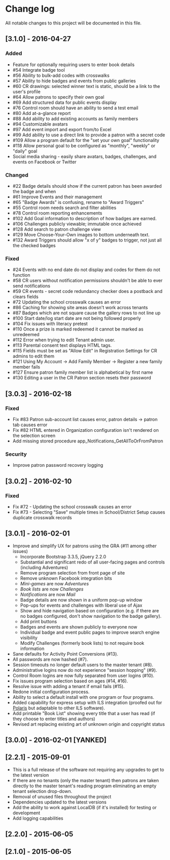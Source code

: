 # Change log
All notable changes to this project will be documented in this file.

## [3.1.0] - 2016-04-27
### Added
- Feature for optionally requiring users to enter book details
- #54 Integrate badge tool
- #56 Ability to bulk-add codes with crosswalks
- #57 Ability to hide badges and events from public galleries
- #60 CR drawings: selected winner text is static, should be a link to the user's profile
- #64 Allow patrons to specify their own goal
- #69 Add structured data for public events display
- #76 Control room should have an ability to send a test email
- #80 Add at-a-glance report
- #88 Add ability to add existing accounts as family members
- #94 Customizable avatars
- #97 Add event import and export from/to Excel
- #99 Add ability to use a direct link to provide a patron with a secret code
- #109 Allow a program default for the "set your own goal" functionality
- #118 Allow personal goal to be configured as "monthly", "weekly" or "daily" goal
- Social media sharing - easily share avatars, badges, challenges, and events on Facebook or Twitter

### Changed
- #22 Badge details should show if the current patron has been awarded the badge and when
- #61 Improve Events and their management
- #65 "Badge Awards" is confusing, rename to "Award Triggers"
- #55 Control room needs search and filter abilities
- #78 Control room reporting enhancements
- #102 Add Goal information to description of how badges are earned.
- #106 Challenges publicly viewable; immutable once achieved
- #128 Add search to patron challenge view
- #129 Move Choose-Your-Own images to bottom underneath text.
- #132 Award Triggers should allow "x of y" badges to trigger, not just all the checked badges

### Fixed
- #24 Events with no end date do not display and codes for them do not function
- #58 CR users without notification permissions shouldn't be able to ever send notifications
- #59 CR events - secret code redundancy checker does a postback and clears fields
- #72 Updating the school crosswalk causes an error
- #86 Caching for showing site areas doesn't work across tenants
- #87 Badges which are not square cause the gallery rows to not line up
- #100 Start date/log start date are not being followed properly
- #104 Fix issues with literacy pretest
- #110 Once a prize is marked redeemed it cannot be marked as unredeemed
- #112 Error when trying to edit Tenant admin user.
- #113 Parental consent text displays HTML tags.
- #115 Fields must be set as "Allow Edit" in Registration Settings for CR admins to edit them
- #121 Using My Account -> Add Family Member -> Register a new family member fails
- #127 Ensure patron family member list is alphabetical by first name
- #130 Editing a user in the CR Patron section resets their password

## [3.0.3] - 2016-02-18
### Fixed
- Fix #83 Patron sub-account list causes error, patron details -> patron tab causes error
- Fix #82 HTML entered in Organization configuration isn't rendered on the selection screen
- Add missing stored procedure app_Notifications_GetAllToOrFromPatron

### Security
- Improve patron password recovery logging

## [3.0.2] - 2016-02-10
### Fixed
- Fix #72 - Updating the school crosswalk causes an error
- Fix #73 - Selecting "Save" multiple times in School/District Setup causes duplicate crosswalk records

## [3.0.1] - 2016-02-01
- Improve and simplify UX for patrons using the GRA (#11 among other issues)
  - Incorporate Bootstrap 3.3.5, jQuery 2.2.0
  - Substantial and significant redo of all user-facing pages and controls (including Adventures)
  - Remove program selection from front page of site
  - Remove unknown Facebook integration bits
  - *Mini-games* are now *Adventures*
  - *Book lists* are now *Challenges*
  - *Notifications* are now *Mail*
  - Badge details are now shown in a uniform pop-up window
  - Pop-ups for events and challenges with liberal use of Ajax
  - Show and hide navigation based on configuration (e.g. if there are no badges configured, don't show navigation to the badge gallery).
  - Add print buttons
  - Badges and events are shown publicly to everyone now
  - Individual badge and event public pages to improve search engine visibility
  - Modify Challenges (formerly book lists) to not require book information
- Sane defaults for Activity Point Conversions (#13).
- All passwords are now hashed (#7).
- Session timeouts no longer default users to the master tenant (#8).
- Administrative logins now do not experience "session hopping" (#9).
- Control Room logins are now fully separated from user logins (#10).
- Fix issues program selection based on ages (#14, #16).
- Resolve issue with adding a tenant if email fails (#15).
- Redone initial configuration process.
- Ability to select a default install with one program or four programs.
- Added capability for express setup with ILS integration (proofed out for [Polaris](https://iii.com/products/polaris) but adaptable to other ILS software).
- Add printable "Book List" showing every title that a user has read (if they choose to enter titles and authors)
- Revised art replacing existing art of unknown origin and copyright status

## [3.0.0] - 2016-02-01 [YANKED]

## [2.2.1] - 2015-09-01
- This is a full release of the software not requiring any upgrades to get to the latest version
- If there are no tenants (only the master tenant) then patrons are taken directly to the master tenant's reading program eliminating an empty tenant selection drop-down.
- Removal of unused files throughout the project
- Dependencies updated to the latest versions
- Add the ability to work against LocalDB (if it's installed) for testing or development
- Add logging capabilities

## [2.2.0] - 2015-06-05

## [2.1.0] - 2015-06-05
